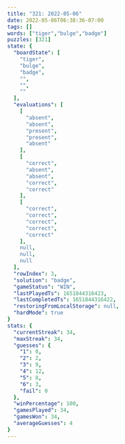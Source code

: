```yaml
---
title: "321: 2022-05-06"
date: 2022-05-06T06:38:36-07:00
tags: []
words: ["tiger","bulge","badge"]
puzzles: [321]
state: {
  "boardState": [
    "tiger",
    "bulge",
    "badge",
    "",
    "",
    ""
  ],
  "evaluations": [
    [
      "absent",
      "absent",
      "present",
      "present",
      "absent"
    ],
    [
      "correct",
      "absent",
      "absent",
      "correct",
      "correct"
    ],
    [
      "correct",
      "correct",
      "correct",
      "correct",
      "correct"
    ],
    null,
    null,
    null
  ],
  "rowIndex": 3,
  "solution": "badge",
  "gameStatus": "WIN",
  "lastPlayedTs": 1651844316423,
  "lastCompletedTs": 1651844316422,
  "restoringFromLocalStorage": null,
  "hardMode": true
}
stats: {
  "currentStreak": 34,
  "maxStreak": 34,
  "guesses": {
    "1": 0,
    "2": 2,
    "3": 9,
    "4": 12,
    "5": 8,
    "6": 3,
    "fail": 0
  },
  "winPercentage": 100,
  "gamesPlayed": 34,
  "gamesWon": 34,
  "averageGuesses": 4
}
---
```


<!-- more -->
